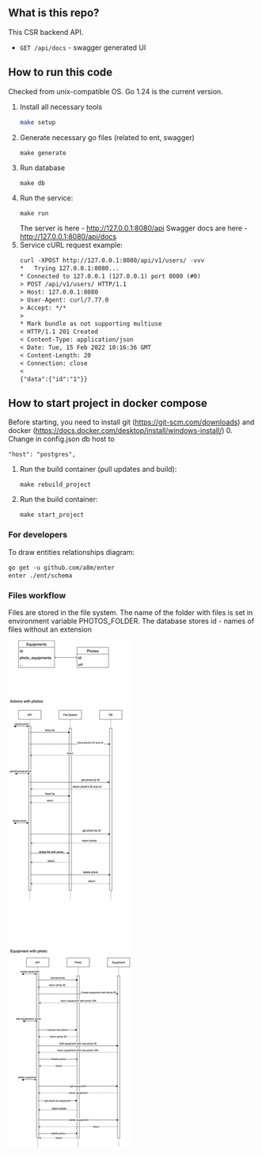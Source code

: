 ## What is this repo?
This CSR backend API.
- `GET /api/docs` - swagger generated UI

## How to run this code
Checked from unix-compatible OS.
Go 1.24 is the current version.

1. Install all necessary tools
   ```bash
   make setup
   ```
2. Generate necessary go files (related to ent, swagger)
    ```shell
    make generate
    ```
3. Run database
    ```shell
    make db
    ```
4. Run the service: 
    ```shell
    make run
    ```
   The server is here - http://127.0.0.1:8080/api
   Swagger docs are here - http://127.0.0.1:8080/api/docs
5. Service cURL request example:
   ```shell
   curl -XPOST http://127.0.0.1:8080/api/v1/users/ -vvv
   *   Trying 127.0.0.1:8080...
   * Connected to 127.0.0.1 (127.0.0.1) port 8080 (#0)
   > POST /api/v1/users/ HTTP/1.1
   > Host: 127.0.0.1:8080
   > User-Agent: curl/7.77.0
   > Accept: */*
   > 
   * Mark bundle as not supporting multiuse
   < HTTP/1.1 201 Created
   < Content-Type: application/json
   < Date: Tue, 15 Feb 2022 10:16:36 GMT
   < Content-Length: 20
   < Connection: close
   < 
   {"data":{"id":"1"}}
   ```
## How to start project in docker compose
Before starting, you need to install git (https://git-scm.com/downloads) and docker (https://docs.docker.com/desktop/install/windows-install/)
0. Change in config.json db host to
   ```
   "host": "postgres",
   ```
1. Run the build container (pull updates and build):
    ```shell
    make rebuild_project
    ```
2. Run the build container:
    ```shell
    make start_project
    ```
### For developers

To draw entities relationships diagram:
```
go get -u github.com/a8m/enter
enter ./ent/schema
```

### Files workflow

Files are stored in the file system. 
The name of the folder with files is set in environment variable PHOTOS_FOLDER. 
The database stores id - names of files without an extension

<img src="images/equipments_photos.png" alt="files workflow diagrams">

